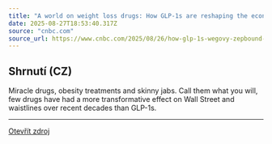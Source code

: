 ```yaml
---
title: "A world on weight loss drugs: How GLP-1s are reshaping the economy"
date: 2025-08-27T18:53:40.317Z
source: "cnbc.com"
source_url: https://www.cnbc.com/2025/08/26/how-glp-1s-wegovy-zepbound-are-reshaping-the-economy.html
---
```


## Shrnutí (CZ)
Miracle drugs, obesity treatments and skinny jabs. Call them what you will, few drugs have had a more transformative effect on Wall Street and waistlines over recent decades than GLP-1s.

---

[Otevřít zdroj](https://www.cnbc.com/2025/08/26/how-glp-1s-wegovy-zepbound-are-reshaping-the-economy.html)
